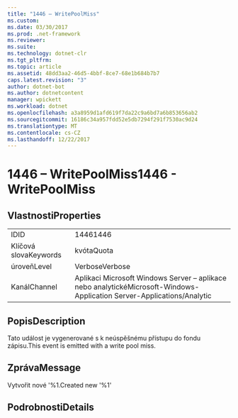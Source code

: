 ```yaml
---
title: "1446 – WritePoolMiss"
ms.custom: 
ms.date: 03/30/2017
ms.prod: .net-framework
ms.reviewer: 
ms.suite: 
ms.technology: dotnet-clr
ms.tgt_pltfrm: 
ms.topic: article
ms.assetid: 48dd3aa2-46d5-4bbf-8ce7-68e1b684b7b7
caps.latest.revision: "3"
author: dotnet-bot
ms.author: dotnetcontent
manager: wpickett
ms.workload: dotnet
ms.openlocfilehash: a3a8959d1afd619f7da22c9a6bd7a6b853656ab2
ms.sourcegitcommit: 16186c34a957fdd52e5db7294f291f7530ac9d24
ms.translationtype: MT
ms.contentlocale: cs-CZ
ms.lasthandoff: 12/22/2017
---
```

# <a name="1446---writepoolmiss"></a><span data-ttu-id="14357-102">1446 – WritePoolMiss</span><span class="sxs-lookup"><span data-stu-id="14357-102">1446 - WritePoolMiss</span></span>
## <a name="properties"></a><span data-ttu-id="14357-103">Vlastnosti</span><span class="sxs-lookup"><span data-stu-id="14357-103">Properties</span></span>  
  
|||  
|-|-|  
|<span data-ttu-id="14357-104">ID</span><span class="sxs-lookup"><span data-stu-id="14357-104">ID</span></span>|<span data-ttu-id="14357-105">1446</span><span class="sxs-lookup"><span data-stu-id="14357-105">1446</span></span>|  
|<span data-ttu-id="14357-106">Klíčová slova</span><span class="sxs-lookup"><span data-stu-id="14357-106">Keywords</span></span>|<span data-ttu-id="14357-107">kvóta</span><span class="sxs-lookup"><span data-stu-id="14357-107">Quota</span></span>|  
|<span data-ttu-id="14357-108">úroveň</span><span class="sxs-lookup"><span data-stu-id="14357-108">Level</span></span>|<span data-ttu-id="14357-109">Verbose</span><span class="sxs-lookup"><span data-stu-id="14357-109">Verbose</span></span>|  
|<span data-ttu-id="14357-110">Kanál</span><span class="sxs-lookup"><span data-stu-id="14357-110">Channel</span></span>|<span data-ttu-id="14357-111">Aplikaci Microsoft Windows Server – aplikace nebo analytické</span><span class="sxs-lookup"><span data-stu-id="14357-111">Microsoft-Windows-Application Server-Applications/Analytic</span></span>|  
  
## <a name="description"></a><span data-ttu-id="14357-112">Popis</span><span class="sxs-lookup"><span data-stu-id="14357-112">Description</span></span>  
 <span data-ttu-id="14357-113">Tato událost je vygenerované s k neúspěšnému přístupu do fondu zápisu.</span><span class="sxs-lookup"><span data-stu-id="14357-113">This event is emitted with a write pool miss.</span></span>  
  
## <a name="message"></a><span data-ttu-id="14357-114">Zpráva</span><span class="sxs-lookup"><span data-stu-id="14357-114">Message</span></span>  
 <span data-ttu-id="14357-115">Vytvořit nové '%1.</span><span class="sxs-lookup"><span data-stu-id="14357-115">Created new '%1'</span></span>  
  
## <a name="details"></a><span data-ttu-id="14357-116">Podrobnosti</span><span class="sxs-lookup"><span data-stu-id="14357-116">Details</span></span>
